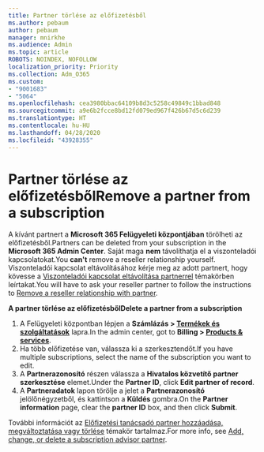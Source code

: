 ```yaml
---
title: Partner törlése az előfizetésből
ms.author: pebaum
author: pebaum
manager: mnirkhe
ms.audience: Admin
ms.topic: article
ROBOTS: NOINDEX, NOFOLLOW
localization_priority: Priority
ms.collection: Adm_O365
ms.custom:
- "9001683"
- "5064"
ms.openlocfilehash: cea3980bbac64109b8d3c5258c49849c1bbad848
ms.sourcegitcommit: a9e6b2fcce8bd12fd079ed967f426b67d5c6d239
ms.translationtype: HT
ms.contentlocale: hu-HU
ms.lasthandoff: 04/28/2020
ms.locfileid: "43928355"
---
```

# <a name="remove-a-partner-from-a-subscription"></a><span data-ttu-id="6e114-102">Partner törlése az előfizetésből</span><span class="sxs-lookup"><span data-stu-id="6e114-102">Remove a partner from a subscription</span></span>

<span data-ttu-id="6e114-103">A kívánt partnert a **Microsoft 365 Felügyeleti központjában** törölheti az előfizetésből.</span><span class="sxs-lookup"><span data-stu-id="6e114-103">Partners can be deleted from your subscription in the **Microsoft 365 Admin Center**.</span></span> <span data-ttu-id="6e114-104">Saját maga **nem** távolíthatja el a viszonteladói kapcsolatokat.</span><span class="sxs-lookup"><span data-stu-id="6e114-104">You **can't** remove a reseller relationship yourself.</span></span> <span data-ttu-id="6e114-105">Viszonteladói kapcsolat eltávolításához kérje meg az adott partnert, hogy kövesse a [Viszonteladói kapcsolat eltávolítása partnerrel](https://docs.microsoft.com/partner-center/remove-a-relationship) témakörben leírtakat.</span><span class="sxs-lookup"><span data-stu-id="6e114-105">You will have to ask your reseller partner to follow the instructions to [Remove a reseller relationship with partner](https://docs.microsoft.com/partner-center/remove-a-relationship).</span></span>

<span data-ttu-id="6e114-106">**A partner törlése az előfizetésből**</span><span class="sxs-lookup"><span data-stu-id="6e114-106">**Delete a partner from a subscription**</span></span>

1. <span data-ttu-id="6e114-107">A Felügyeleti központban lépjen a **Számlázás > [Termékek és szolgáltatások](https://go.microsoft.com/fwlink/p/?linkid=842054)** lapra.</span><span class="sxs-lookup"><span data-stu-id="6e114-107">In the admin center, got to **Billing > [Products & services](https://go.microsoft.com/fwlink/p/?linkid=842054)**.</span></span>
2. <span data-ttu-id="6e114-108">Ha több előfizetése van, válassza ki a szerkesztendőt.</span><span class="sxs-lookup"><span data-stu-id="6e114-108">If you have multiple subscriptions, select the name of the subscription you want to edit.</span></span>
3. <span data-ttu-id="6e114-109">A **Partnerazonosító** részen válassza a **Hivatalos közvetítő partner szerkesztése** elemet.</span><span class="sxs-lookup"><span data-stu-id="6e114-109">Under the **Partner ID**, click **Edit partner of record**.</span></span>
4. <span data-ttu-id="6e114-110">A **Partneradatok** lapon törölje a jelet a **Partnerazonosító** jelölőnégyzetből, és kattintson a **Küldés** gombra.</span><span class="sxs-lookup"><span data-stu-id="6e114-110">On the **Partner information** page, clear the **partner ID** box, and then click **Submit**.</span></span>

<span data-ttu-id="6e114-111">További információt az [Előfizetési tanácsadó partner hozzáadása, megváltoztatása vagy törlése](https://docs.microsoft.com/microsoft-365/admin/misc/add-partner?view=o365-worldwide) témakör tartalmaz.</span><span class="sxs-lookup"><span data-stu-id="6e114-111">For more info, see [Add, change, or delete a subscription advisor partner](https://docs.microsoft.com/microsoft-365/admin/misc/add-partner?view=o365-worldwide).</span></span>
